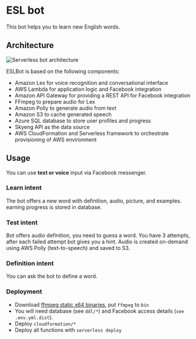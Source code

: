 # ESL bot

This bot helps you to learn new English words.

## Architecture

![Serverless bot architecture](https://user-images.githubusercontent.com/1462574/28251667-60201698-6a82-11e7-8f72-12459e3d4ffd.png)

ESLBot is based on the following components:

 * Amazon Lex for voice recognition and conversational interface
 * AWS Lambda for application logic and Facebook integration
 * Amazon API Gateway for providing a REST API for Facebook integration
 * FFmpeg to prepare audio for Lex
 * Amazon Polly to generate audio from text
 * Amazon S3 to cache generated speech
 * Azure SQL database to store user profiles and progress
 * Skyeng API as the data source
 * AWS CloudFormation and Serverless framework to orchestrate provisioning of AWS environment

## Usage

You can use **text or voice** input via Facebook messenger.
 
### Learn intent

The bot offers a new word with definition, audio, picture, and examples. 
earning progress is stored in database.

### Test intent

Bot offers audio definition, you need to guess a word. You have 3 attempts, after each failed attempt
bot gives you a hint. Audio is created on-demand using AWS Polly (text-to-speech) and saved to S3.

### Definition intent
 
You can ask the bot to define a word.
 
### Deployment

 * Download [ffmpeg static x64 binaries](https://www.johnvansickle.com/ffmpeg/), put `ffmpeg` to `bin`
 * You will need database (see `ddl/*`) and Facebook access details (`see .env.yml.dist`).
 * Deploy `cloudformation/*`
 * Deploy all functions with `serverless deploy`
